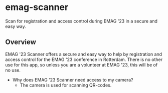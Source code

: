 # emag-scanner

Scan for registration and access control during EMAG '23 in a secure and easy way.

## Overview
EMAG '23 Scanner offers a secure and easy way to help by registration and access control for 
the EMAG '23 conference in Rotterdam. There is no other use for this app, so unless you are a volunteer
at EMAG '23, this will be of no use.

* Why does EMAG '23 Scanner need access to my camera?
    * The camera is used for scanning QR-codes.
